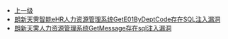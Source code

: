 * [上一级](docs/wy876_poc/)
* [朗新天霁智能eHR人力资源管理系统GetE01ByDeptCode存在SQL注入漏洞](docs/wy876_poc/%E6%9C%97%E6%96%B0%E5%A4%A9%E9%9C%81%E4%BA%BA%E5%8A%9B%E8%B5%84%E6%BA%90%E7%AE%A1%E7%90%86%E7%B3%BB%E7%BB%9F/%E6%9C%97%E6%96%B0%E5%A4%A9%E9%9C%81%E6%99%BA%E8%83%BDeHR%E4%BA%BA%E5%8A%9B%E8%B5%84%E6%BA%90%E7%AE%A1%E7%90%86%E7%B3%BB%E7%BB%9FGetE01ByDeptCode%E5%AD%98%E5%9C%A8SQL%E6%B3%A8%E5%85%A5%E6%BC%8F%E6%B4%9E.md)
* [朗新天霁人力资源管理系统GetMessage存在sql注入漏洞](docs/wy876_poc/%E6%9C%97%E6%96%B0%E5%A4%A9%E9%9C%81%E4%BA%BA%E5%8A%9B%E8%B5%84%E6%BA%90%E7%AE%A1%E7%90%86%E7%B3%BB%E7%BB%9F/%E6%9C%97%E6%96%B0%E5%A4%A9%E9%9C%81%E4%BA%BA%E5%8A%9B%E8%B5%84%E6%BA%90%E7%AE%A1%E7%90%86%E7%B3%BB%E7%BB%9FGetMessage%E5%AD%98%E5%9C%A8sql%E6%B3%A8%E5%85%A5%E6%BC%8F%E6%B4%9E.md)

